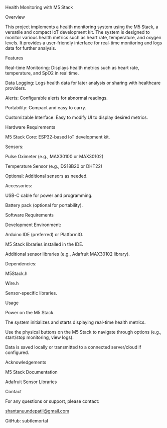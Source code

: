 Health Monitoring with M5 Stack

Overview

This project implements a health monitoring system using the M5 Stack, a versatile and compact IoT development kit. The system is designed to monitor various health metrics such as heart rate, temperature, and oxygen levels. It provides a user-friendly interface for real-time monitoring and logs data for further analysis.

Features

Real-time Monitoring: Displays health metrics such as heart rate, temperature, and SpO2 in real time.

Data Logging: Logs health data for later analysis or sharing with healthcare providers.

Alerts: Configurable alerts for abnormal readings.

Portability: Compact and easy to carry.

Customizable Interface: Easy to modify UI to display desired metrics.

Hardware Requirements

M5 Stack Core: ESP32-based IoT development kit.

Sensors:

Pulse Oximeter (e.g., MAX30100 or MAX30102)

Temperature Sensor (e.g., DS18B20 or DHT22)

Optional: Additional sensors as needed.

Accessories:

USB-C cable for power and programming.

Battery pack (optional for portability).

Software Requirements

Development Environment:

Arduino IDE (preferred) or PlatformIO.

M5 Stack libraries installed in the IDE.

Additional sensor libraries (e.g., Adafruit MAX30102 library).

Dependencies:

M5Stack.h

Wire.h

Sensor-specific libraries.

Usage

Power on the M5 Stack.

The system initializes and starts displaying real-time health metrics.

Use the physical buttons on the M5 Stack to navigate through options (e.g., start/stop monitoring, view logs).

Data is saved locally or transmitted to a connected server/cloud if configured.

Acknowledgements

M5 Stack Documentation

Adafruit Sensor Libraries

Contact

For any questions or support, please contact:

shantanuundepatil@gmail.com

GitHub: subtlemortal
